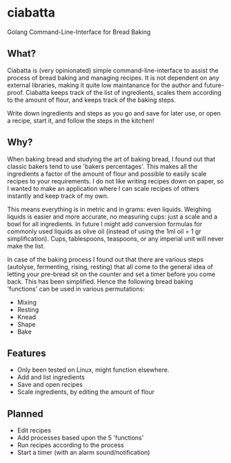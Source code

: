 # ciabatta
Golang Command-Line-Interface for Bread Baking


## What?
Ciabatta is (very opinionated) simple command-line-interface to assist the process of bread baking and managing recipes. It is not dependent on any external libraries, making it quite low maintanance for the author and future-proof. Ciabatta keeps track of the list of ingredients, scales them according to the amount of flour, and keeps track of the baking steps.

Write down ingredients and steps as you go and save for later use, or open a recipe, start it, and follow the steps in the kitchen!


## Why?
When baking bread and studying the art of baking bread, I found out that classic bakers tend to use 'bakers percentages'. This makes all the ingredients a factor of the amount of flour and possible to easily scale recipes to your requirements. I do not like writing recipes down on paper, so I wanted to make an application where I can scale recipes of others instantly and keep track of my own. 

This means everything is in metric and in grams: even liquids. Weighing liquids is easier and more accurate, no measuring cups: just a scale and a bowl for all ingredients. In future I might add conversion formulas for commonly used liquids as olive oil (instead of using the 1ml oil = 1 gr simplification). Cups, tablespoons, teaspoons, or any imperial unit will never make the list. 

In case of the baking process I found out that there are various steps (autolyse, fermenting, rising, resting) that all come to the general idea of letting your pre-bread sit on the counter and set a timer before you come back. This has been simplified. Hence the following bread baking 'functions' can be used in various permutations: 

* Mixing
* Resting
* Knead
* Shape
* Bake

## Features
* Only been tested on Linux, might function elsewhere.
* Add and list ingredients
* Save and open recipes
* Scale ingredients, by editing the amount of flour

## Planned
* Edit recipes
* Add processes based upon the 5 'functions'
* Run recipes according to the process
* Start a timer (with an alarm sound/notification)